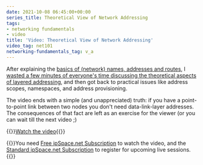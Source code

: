 ```yaml
---
date: 2021-10-08 06:45:00+00:00
series_title: Theoretical View of Network Addressing
tags:
- networking fundamentals
- video
title: 'Video: Theoretical View of Network Addressing'
video_tag: net101
networking-fundamentals_tag: v_a
---
```

After explaining the [basics of (network) names, addresses and routes](/2021/09/video-introduction-network-addressing/), I [wasted a few minutes of everyone's time discussing the theoretical aspects of layered addressing](https://my.ipspace.net/bin/get/Net101/NA1.2%20-%20Theoretical%20View%20of%20Network%20Addressing.mp4?doccode=Net101), and then got back to practical issues like address scopes, namespaces, and address provisioning.

The video ends with a simple (and unappreciated) truth: if you have a point-to-point link between two nodes you don't need data-link-layer addresses. The consequences of that fact are left as an exercise for the viewer (or you can wait till the next video ;)

{{<jump>}}[Watch the video](https://my.ipspace.net/bin/get/Net101/NA1.2%20-%20Theoretical%20View%20of%20Network%20Addressing.mp4?doccode=Net101){{</jump>}}

{{<note free>}}You need [Free ipSpace.net Subscription](https://www.ipspace.net/Subscription/Free) to watch the video, and the [Standard ipSpace.net Subscription](https://www.ipspace.net/Subscription/) to register for upcoming live sessions.{{</note>}}
